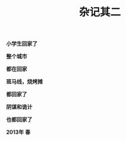 ﻿---
layout: post
title: "杂记其二"
---

**小学生回家了**
 
**整个城市**
 
**都在回家**
 
**斑马线，烧烤摊**
 
**都回家了**
 
**阴谋和诡计**
 
**也都回家了**
 


**2013年 春**  

  